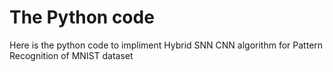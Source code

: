 
# The Python code  
Here is the python code to impliment Hybrid SNN CNN algorithm for Pattern Recognition of MNIST dataset
